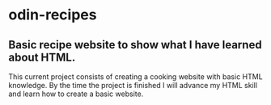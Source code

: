 # odin-recipes

## Basic recipe website to show what I have learned about HTML.

This current project consists of creating a cooking website with basic HTML knowledge.
By the time the project is finished I will advance my HTML skill and learn how to
create a basic website.

